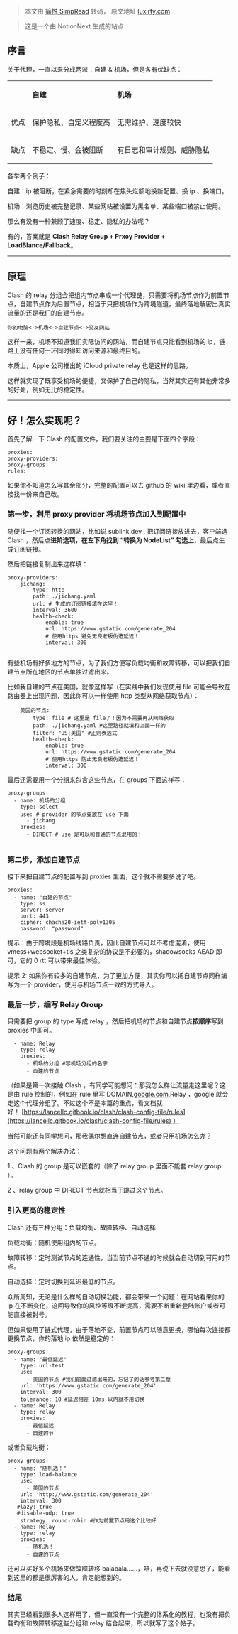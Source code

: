 > 本文由 [简悦 SimpRead](http://ksria.com/simpread/) 转码， 原文地址 [luxirty.com](https://luxirty.com/article/01815b7d-073d-48ef-9528-7b4ad033f8d0)

> 这是一个由 NotionNext 生成的站点

[](#b9d44f5b56e34bee8b55ece272329be1 "序言")**序言**
------------------------------------------------

关于代理，一直以来分成两派：自建 & 机场，但是各有优缺点：

<table><tbody><tr><td><p>ㅤ</p></td><td><p><b>自建</b></p></td><td><p><b>机场</b></p></td></tr><tr><td><p>优点</p></td><td><p>保护隐私、自定义程度高</p></td><td><p>无需维护、速度较快</p></td></tr><tr><td><p>缺点</p></td><td><p>不稳定、慢、会被阻断</p></td><td><p>有日志和审计规则、威胁隐私</p></td></tr></tbody></table>

各举两个例子：

自建：ip 被阻断，在紧急需要的时刻却在焦头烂额地换新配置、换 ip 、换端口。

机场：浏览历史被完整记录、某些网站被设置为黑名单、某些端口被禁止使用。

那么有没有一种兼顾了速度、稳定、隐私的办法呢？

有的，答案就是 **Clash Relay Group + Prxoy Provider + LoadBlance/Fallback**。

* * *

[](#df0d3725174444f4bf9b6f43e3a6df66 "原理")**原理**
------------------------------------------------

Clash 的 relay 分组会把组内节点串成一个代理链，只需要将机场节点作为前置节点，⾃建节点作为后置节点，相当于只把机场作为跨境隧道，最终落地解密出真实流量的还是我们的⾃建节点。

`你的电脑<->机场<->⾃建节点<->交友⽹站`

这样⼀来，机场不知道我们实际访问的⽹站，而⾃建节点只能看到机场的 ip，链路上没有任何一环同时得知访问来源和最终目的。

本质上，Apple 公司推出的 iCloud private relay 也是这样的思路。

这样就实现了既享受机场的便捷，又保护了⾃⼰的隐私，当然其实还有其他非常多的好处，例如无比的稳定性。

* * *

[](#fc080062384c43aea71be4b14b2d40f1 "好！怎么实现呢？")**好！怎么实现呢？**
------------------------------------------------------------

⾸先了解⼀下 Clash 的配置⽂件，我们要关注的主要是下面四个字段：

```
proxies:
proxy-providers:
proxy-groups:
rules:

```

如果你不知道怎么写其余部分，完整的配置可以去 github 的 wiki ⾥边看，或者直接找⼀份来⾃⼰改。

### [](#437305ca7f6c4000a3bcba06d8500fcd "第⼀步，利用 proxy provider 将机场节点加入到配置中")**第⼀步，利用 proxy provider 将机场节点加入到配置中**

随便找⼀个订阅转换的⽹站，⽐如说 sublink.dev , 把订阅链接放进去，客户端选 Clash ，然后点**进阶选项，在左下⾓找到 “转换为 NodeList” 勾选上**，最后点⽣成订阅链接。

然后把链接复制出来这样填：

```
proxy-providers:
	jichang:
		type: http
		path: ./jichang.yaml
		url: # ⽣成的订阅链接填在这⾥！
		interval: 3600
		health-check:
			enable: true
			url: https://www.gstatic.com/generate_204
			# 使⽤https 避免⽆良⽼板伪造延迟！
			interval: 300


```

有些机场有好多地⽅的节点，为了我们⽅便写负载均衡和故障转移，可以把我们⾃建节点所在地区的节点单独过滤出来。

⽐如我⾃建的节点在美国，就像这样写（在实践中我们发现使用 file 可能会导致在路由器上出现问题，因此你可以一样使用 http 类型从网络获取节点）：

```
	美国的节点:
		type: file # 这⾥是 file了！因为不需要再从⽹络获取
		path: ./jichang.yaml #这⾥路径就填和上⾯⼀样的
		filter: "US|美国" #正则表达式
		health-check:
			enable: true
			url: https://www.gstatic.com/generate_204
			# 使⽤https 防⽌⽆良⽼板伪造延迟！
			interval: 300

```

最后还需要⽤⼀个分组来包含这些节点，在 groups 下⾯这样写：

```
proxy-groups:
  - name: 机场的分组
    type: select
    use: # provider 的节点要放在 use 下⾯
      - jichang
    proxies:
      - DIRECT # use 是可以和普通的节点混⽤的！


```

### [](#aa282273500c4d0cb8599b561fb2b393 "第⼆步，添加自建节点")**第⼆步，添加自建节点**

接下来把⾃建节点的配置写到 proxies ⾥⾯，这个就不需要多说了吧。

```
proxies:
  - name: "⾃建的节点"
    type: ss
    server: server
    port: 443
    cipher: chacha20-ietf-poly1305
    password: "password"

```

提⽰：由于跨境段是机场线路负责，因此⾃建节点可以不考虑混淆，使用 vmess+websocket+tls 之类复杂的协议是不必要的，shadowsocks AEAD 即可，它的 0 rtt 可以带来最佳体验。

提示 2: 如果你有较多的自建节点，为了更加方便，其实你可以把自建节点同样编写为一个 provider，使用与机场节点一致的方式导入。

### [](#8a58090ea453470db251ae1b81561613 "最后⼀步，编写 Relay Group")**最后⼀步，编写 Relay Group**

只需要把 group 的 type 写成 relay ，然后把机场的节点和自建节点**按顺序**写到 proxies 中即可。

```
  - name: Relay
    type: relay
    proxies:
      - 机场的分组 #写机场分组的名字
      - ⾃建的节点

```

（如果是第⼀次接触 Clash ，有同学可能想问：那我怎么样让流量⾛这⾥呢？这是由 rule 控制的，例如在 rule ⾥写 DOMAIN,[google.com](https://google.com/),Relay ，google 就会⾛这个代理分组了。不过这个不是本篇的重点，看⽂档就好！ [https://lancellc.gitbook.io/clash/clash-config-file/rules](https://lancellc.gitbook.io/clash/clash-config-file/rules) ）

当然可能还有同学想问，那我偶尔想直连⾃建节点，或者只⽤机场怎么办？

这个问题有两个解决办法：

1 、Clash 的 group 是可以嵌套的（除了 relay group ⾥⾯不能套 relay group ）。

2 、relay group 中 DIRECT 节点就相当于跳过这个节点。

### [](#c6f6a277ea124642ad79cdb7b9020bd2 "引入更高的稳定性")引入更高的稳定性

Clash 还有三种分组：负载均衡、故障转移、⾃动选择

负载均衡：随机使⽤组内的节点。

故障转移：定时测试节点的连通性，当当前节点不通的时候就会⾃动切到可⽤的节点。

⾃动选择：定时切换到延迟最低的节点。

众所周知，无论是什么样的⾃动切换功能，都会带来⼀个问题：在⽹站看来你的 ip 在不断变化，这回导致你的风控等级不断提高，需要不断重新登陆账户或者可能直接被封号。

但如果使⽤了链式代理，由于落地不变，前置节点可以随意更换，哪怕每次连接都更换节点，你的落地 ip 依然是稳定的：

```
proxy-groups:
  - name: "最低延迟"
    type: url-test
    use:
      - 美国的节点 #我们前⾯过滤出来的，忘记了的话参考第二章
    url: 'https://www.gstatic.com/generate_204'
    interval: 300
    tolerance: 10 #延迟相差 10ms 以内就不⽤切换
  - name: Relay
    type: relay
    proxies:
      - 最低延迟
      - ⾃建的节

```

或者负载均衡：

```
proxy-groups:
  - name: "随机选！"
    type: load-balance
    use:
      - 美国的节点
    url: 'http://www.gstatic.com/generate_204'
    interval: 300
   #lazy: true
   #disable-udp: true
    strategy: round-robin #作为前置节点⽤这个⽐较好
  - name: Relay
    type: relay
    proxies:
      - 随机选！
      - ⾃建的节点

```

还可以买好多个机场来做故障转移 balabala……，唔，再说下去就没意思了，能看到这里的都是很厉害的⼈，肯定能想到的。

### [](#266ed399efe94edf9568909876403605 "结尾")**结尾**

其实已经看到很多人这样用了，但一直没有一个完整的体系化的教程，也没有把负载均衡和故障转移这些分组和 relay 结合起来，所以就写了这个帖子。
